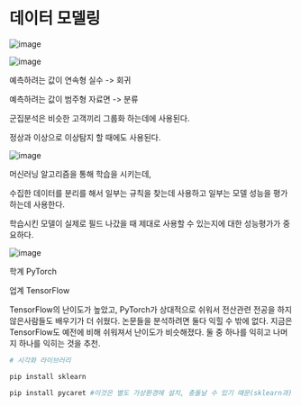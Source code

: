# 데이터 모델링



![image](https://user-images.githubusercontent.com/58652391/188775879-fa86ad34-4b4c-45ed-bb64-b152f4f0be51.png)

![image](https://user-images.githubusercontent.com/58652391/188776126-115deb23-211c-4e6c-9da6-99be41d2df24.png)

예측하려는 값이 연속형 실수 -> 회귀

예측하려는 값이 범주형 자료면 -> 분류

군집분석은 비슷한 고객끼리 그룹화 하는데에 사용된다.

정상과 이상으로 이상탐지 할 때에도 사용된다.

![image](https://user-images.githubusercontent.com/58652391/188776264-1d653431-11a9-436d-a008-82adeb70cae2.png)

머신러닝 알고리즘을 통해 학습을 시키는데,

수집한 데이터를 분리를 해서 일부는 규칙을 찾는데 사용하고 일부는 모델 성능을 평가하는데 사용한다.

학습시킨 모델이 실제로 필드 나갔을 때 제대로 사용할 수 있는지에 대한 성능평가가 중요하다.

![image](https://user-images.githubusercontent.com/58652391/188776495-2af8f0a3-e100-4b36-8d4e-50168d332ec3.png)

학계 PyTorch

업계 TensorFlow

TensorFlow의 난이도가 높았고, PyTorch가 상대적으로 쉬워서 전산관련 전공을 하지 않은사람들도 배우기가 더 쉬웠다. 논문들을 분석하려면 둘다 익힐 수 밖에 없다. 지금은 TensorFlow도 예전에 비해 쉬워져서 난이도가 비슷해졌다. 둘 중 하나를 익히고 나머지 하나를 익히는 것을 추천.

```python
# 시각화 라이브러리

pip install sklearn

pip install pycaret #이것은 별도 가상환경에 설치, 충돌날 수 있기 때문(sklearn과)
```

